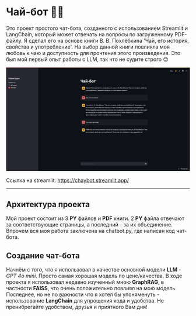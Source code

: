 # Чай-бот 🍵🤖
Это проект простого чат-бота, созданного с использованием Streamlit и LangChain, который может отвечать на вопросы по загруженному PDF-файлу. Я сделал его на основе книги В. В. Похлёбкина 'Чай, его история, свойства и употребление'. На выбор данной книги повлияла моя любовь к чаю и доступность для прочтения этого произведения. Это был мой первый опыт работы с LLM, так что не судите строго 😊

![alt text](image.png)

Ссылка на streamlit:
https://chaybot.streamlit.app/

---

## Архитектура проекта
Мой проект состоит из 3 **PY** файлов и **PDF** книги. 2 **PY** файла отвечают за соответствующие страницы, а последний - за их объединение. Впрочем вся моя работа заключена на chatbot.py, где написан код чат-бота.

## Создание чат-бота
Начнём с того, что я использовал в качестве основной модели **LLM** - *GPT 4o mini*. Просто самая хорошая модель по цене/качества. В ходе проекта я использовал недавно изученный мною **GraphRAG**, в частности **FAISS**, что очень положительно повлиял на мою модель. Последнее, но не по важности что я хотел бы упоняменуть - использование **LangChain** для упрощения кода и удобства. Не пренибрегайте удобством, друзья и приятного Вам дня!